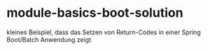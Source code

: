 # module-basics-boot-solution

kleines Beispiel, dass das Setzen von Return-Codes in einer Spring Boot/Batch Anwendung zeigt
